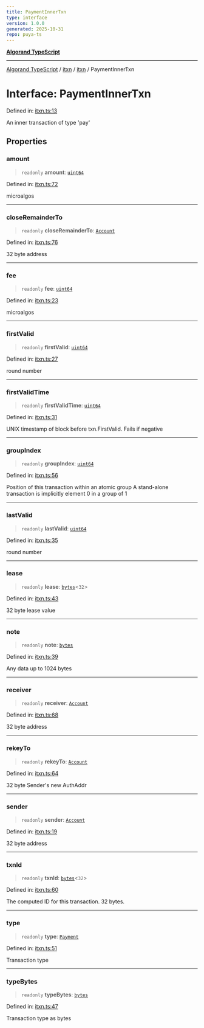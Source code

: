 ```yaml
---
title: PaymentInnerTxn
type: interface
version: 1.0.0
generated: 2025-10-31
repo: puya-ts
---
```

[**Algorand TypeScript**](../../../../README.md)

***

[Algorand TypeScript](../../../../modules.md) / [itxn](../../../README.md) / [itxn](../README.md) / PaymentInnerTxn

# Interface: PaymentInnerTxn

Defined in: [itxn.ts:13](https://github.com/algorandfoundation/puya-ts/blob/main/packages/algo-ts/src/itxn.ts#L13)

An inner transaction of type 'pay'

## Properties

### amount

> `readonly` **amount**: [`uint64`](../../../../index/type-aliases/uint64.md)

Defined in: [itxn.ts:72](https://github.com/algorandfoundation/puya-ts/blob/main/packages/algo-ts/src/itxn.ts#L72)

microalgos

***

### closeRemainderTo

> `readonly` **closeRemainderTo**: [`Account`](../../../../index/type-aliases/Account.md)

Defined in: [itxn.ts:76](https://github.com/algorandfoundation/puya-ts/blob/main/packages/algo-ts/src/itxn.ts#L76)

32 byte address

***

### fee

> `readonly` **fee**: [`uint64`](../../../../index/type-aliases/uint64.md)

Defined in: [itxn.ts:23](https://github.com/algorandfoundation/puya-ts/blob/main/packages/algo-ts/src/itxn.ts#L23)

microalgos

***

### firstValid

> `readonly` **firstValid**: [`uint64`](../../../../index/type-aliases/uint64.md)

Defined in: [itxn.ts:27](https://github.com/algorandfoundation/puya-ts/blob/main/packages/algo-ts/src/itxn.ts#L27)

round number

***

### firstValidTime

> `readonly` **firstValidTime**: [`uint64`](../../../../index/type-aliases/uint64.md)

Defined in: [itxn.ts:31](https://github.com/algorandfoundation/puya-ts/blob/main/packages/algo-ts/src/itxn.ts#L31)

UNIX timestamp of block before txn.FirstValid. Fails if negative

***

### groupIndex

> `readonly` **groupIndex**: [`uint64`](../../../../index/type-aliases/uint64.md)

Defined in: [itxn.ts:56](https://github.com/algorandfoundation/puya-ts/blob/main/packages/algo-ts/src/itxn.ts#L56)

Position of this transaction within an atomic group
A stand-alone transaction is implicitly element 0 in a group of 1

***

### lastValid

> `readonly` **lastValid**: [`uint64`](../../../../index/type-aliases/uint64.md)

Defined in: [itxn.ts:35](https://github.com/algorandfoundation/puya-ts/blob/main/packages/algo-ts/src/itxn.ts#L35)

round number

***

### lease

> `readonly` **lease**: [`bytes`](../../../../index/type-aliases/bytes.md)\<`32`\>

Defined in: [itxn.ts:43](https://github.com/algorandfoundation/puya-ts/blob/main/packages/algo-ts/src/itxn.ts#L43)

32 byte lease value

***

### note

> `readonly` **note**: [`bytes`](../../../../index/type-aliases/bytes.md)

Defined in: [itxn.ts:39](https://github.com/algorandfoundation/puya-ts/blob/main/packages/algo-ts/src/itxn.ts#L39)

Any data up to 1024 bytes

***

### receiver

> `readonly` **receiver**: [`Account`](../../../../index/type-aliases/Account.md)

Defined in: [itxn.ts:68](https://github.com/algorandfoundation/puya-ts/blob/main/packages/algo-ts/src/itxn.ts#L68)

32 byte address

***

### rekeyTo

> `readonly` **rekeyTo**: [`Account`](../../../../index/type-aliases/Account.md)

Defined in: [itxn.ts:64](https://github.com/algorandfoundation/puya-ts/blob/main/packages/algo-ts/src/itxn.ts#L64)

32 byte Sender's new AuthAddr

***

### sender

> `readonly` **sender**: [`Account`](../../../../index/type-aliases/Account.md)

Defined in: [itxn.ts:19](https://github.com/algorandfoundation/puya-ts/blob/main/packages/algo-ts/src/itxn.ts#L19)

32 byte address

***

### txnId

> `readonly` **txnId**: [`bytes`](../../../../index/type-aliases/bytes.md)\<`32`\>

Defined in: [itxn.ts:60](https://github.com/algorandfoundation/puya-ts/blob/main/packages/algo-ts/src/itxn.ts#L60)

The computed ID for this transaction. 32 bytes.

***

### type

> `readonly` **type**: [`Payment`](../../../../index/enumerations/TransactionType.md#payment)

Defined in: [itxn.ts:51](https://github.com/algorandfoundation/puya-ts/blob/main/packages/algo-ts/src/itxn.ts#L51)

Transaction type

***

### typeBytes

> `readonly` **typeBytes**: [`bytes`](../../../../index/type-aliases/bytes.md)

Defined in: [itxn.ts:47](https://github.com/algorandfoundation/puya-ts/blob/main/packages/algo-ts/src/itxn.ts#L47)

Transaction type as bytes
